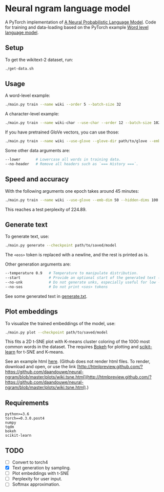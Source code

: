 # Neural ngram language model
A PyTorch implementation of [A Neural Probabilistic Language Model](http://www.jmlr.org/papers/volume3/bengio03a/bengio03a.pdf). Code for training and data-loading based on the PyTorch example [Word level language model](https://github.com/pytorch/examples/tree/master/word_language_model).

## Setup
To get the wikitext-2 dataset, run:
```bash
./get-data.sh
```

## Usage
A word-level example:
```bash
./main.py train --name wiki --order 5 --batch-size 32
```

A character-level example:
```bash
./main.py train --name wiki-char --use-char --order 12 --batch-size 1024
```

If you have pretrained GloVe vectors, you can use those:
```bash
./main.py train --name wiki --use-glove --glove-dir path/to/glove --emb-dim 50
```

Some other data arguments are:
```bash
--lower       # Lowercase all words in training data.
--no-header   # Remove all headers such as `=== History ===`.
```

## Speed and accuracy
With the following arguments one epoch takes around 45 minutes:
```bash
./main.py train --name wiki --use-glove --emb-dim 50 --hidden-dims 100 --batch-size 128 --epochs 10
```
This reaches a test perplexity of 224.89.

## Generate text
To generate text, use:
```bash
./main.py generate --checkpoint path/to/saved/model
```
The `<eos>` token is replaced with a newline, and the rest is printed as is.

Other generation arguments are:
```bash
--temperature 0.9   # Temperature to manipulate distribution.
--start             # Provide an optional start of the generated text (can be longer than order)
--no-unk            # Do not generate unks, especially useful for low --temperature.
--no-sos            # Do not print <sos> tokens
```

See some generated text in [generate.txt](https://github.com/daandouwe/neural-ngram/blob/master/generated.txt).

## Plot embeddings
To visualize the trained embeddings of the model, use:
```bash
./main.py plot --checkpoint path/to/saved/model
```
This fits a 2D t-SNE plot with K-means cluster coloring of the 1000 most common words in the dataset. The requires [Bokeh](https://bokeh.pydata.org/en/latest/) for plotting and [scikit-learn](http://scikit-learn.org/stable/index.html) for t-SNE and K-means.

See an example html [here](https://github.com/daandouwe/neural-ngram/blob/master/plots/wiki.tsne.html). (Github does not render html files. To render, download and open, or use the link [http://htmlpreview.github.com/?https://github.com/daandouwe/neural-ngram/blob/master/plots/wiki.tsne.html](http://htmlpreview.github.com/?https://github.com/daandouwe/neural-ngram/blob/master/plots/wiki.tsne.html).)

## Requirements
```
python>=3.6
torch==0.3.0.post4
numpy
tqdm
bokeh
scikit-learn
```

## TODO
- [ ] Convert to torch4
- [X] Text generation by sampling.
- [ ] Plot embeddings with t-SNE
- [ ] Perplexity for user input.
- [ ] Softmax approximation.
